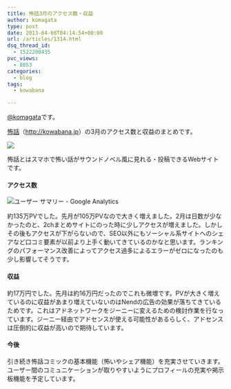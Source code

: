 ```yaml
---
title: 怖話3月のアクセス数・収益
author: komagata
type: post
date: 2013-04-08T04:14:54+00:00
url: /articles/1314.html
dsq_thread_id:
  - 1522200435
pvc_views:
  - 8053
categories:
  - blog
tags:
  - kowabana

---
```

[@komagata][1]です。

<a href="http://kowabana.jp" title="怖話" target="_blank">怖話</a>（<a href="http://kowabana.jp" title="怖話" target="_blank">http://kowabana.jp</a>）の3月のアクセス数と収益のまとめです。

<p class="center">
  <a href="http://kowabana.jp"><img src="http://p.nanapi.jp/r/20120228/20120228194536_4f4cb050d3cc9.jpg" /></a>
</p>

怖話とはスマホで怖い話がサウンドノベル風に見れる・投稿できるWebサイトです。

#### アクセス数

<p class="center">
  <img src="https://lh6.googleusercontent.com/-rPwDem5t2Is/UWJCozPEjvI/AAAAAAAAC6s/nSIR-VKnJ04/s400/Screen%2520Shot%25202013-04-08%2520at%252011.36.05%2520AM.png" alt="ユーザー サマリー - Google Analytics" />
</p>

約135万PVでした。先月が105万PVなので大きく増えました。2月は日数が少なかったのと、2chまとめサイトにのった時に少しアクセスが増えました。しかしその後もアクセスが下がらないので、SEO以外にもソーシャル系サイトへのシェアなど口コミ要素が以前より上手く動いてきているのかなと思います。ランキングのパフォーマンス改善によってアクセス過多によるエラーがゼロになったのも少し影響してそうです。

#### 収益

約17万円でした。先月は約16万円だったのでこれも微増です。PVが大きく増えているのに収益があまり増えていないのはNendの広告の効果が落ちてきているためです。これはアドネットワークをジーニーに変えるための検討作業を行なっています。ジーニー経由でアドセンスが使える可能性があるらしく、アドセンスは圧倒的に収益が高いので期待しています。

#### 今後

引き続き怖話コミックの基本機能（怖いやシェア機能）を充実させていきます。ユーザー間のコミュニケーションが取りやすいようにプロフィールの充実や掲示板機能を予定しています。

 [1]: http://twitter.com/komagata